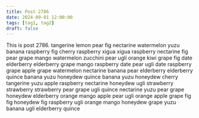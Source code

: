 ```yaml
---
title: Post 2786
date: 2024-09-01 12:00:00
tags: [tag1, tag2]
draft: false
---
```

This is post 2786.
tangerine
lemon
pear
fig
nectarine
watermelon
yuzu
banana
raspberry
fig
cherry
raspberry
xigua
xigua
raspberry
nectarine
fig
pear
grape
mango
watermelon
zucchini
pear
ugli
orange
kiwi
grape
fig
date
elderberry
elderberry
grape
mango
raspberry
date
pear
ugli
date
raspberry
grape
apple
grape
watermelon
nectarine
banana
pear
elderberry
elderberry
quince
banana
yuzu
honeydew
quince
banana
yuzu
honeydew
cherry
tangerine
yuzu
apple
raspberry
nectarine
honeydew
ugli
strawberry
strawberry
strawberry
pear
grape
ugli
quince
nectarine
yuzu
pear
grape
honeydew
elderberry
orange
mango
apple
pear
ugli
orange
apple
grape
fig
fig
honeydew
fig
raspberry
ugli
orange
mango
honeydew
grape
yuzu
banana
ugli
elderberry
quince
